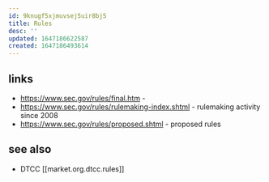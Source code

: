 ```yaml
---
id: 9knugf5xjmuvsej5uir8bj5
title: Rules
desc: ''
updated: 1647186622587
created: 1647186493614
---
```


## links
- https://www.sec.gov/rules/final.htm - 
- https://www.sec.gov/rules/rulemaking-index.shtml  - rulemaking activity since 2008
- https://www.sec.gov/rules/proposed.shtml - proposed rules

## see also
- DTCC [[market.org.dtcc.rules]]